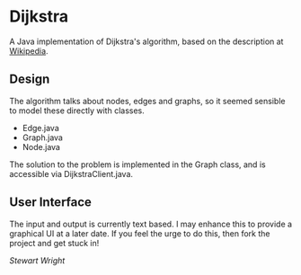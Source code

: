 Dijkstra
========

A Java implementation of Dijkstra's algorithm, based on the description at [Wikipedia](http://en.wikipedia.org/wiki/Dijkstra%27s_algorithm#Algorithm).

Design
------

The algorithm talks about nodes, edges and graphs, so it seemed sensible to model these directly with classes.

- Edge.java
- Graph.java
- Node.java

The solution to the problem is implemented in the Graph class, and is accessible via DijkstraClient.java.

User Interface
--------------

The input and output is currently text based. I may enhance this to provide a graphical UI at a later date. If you feel the urge to do this, then fork the project and get stuck in!

_Stewart Wright_